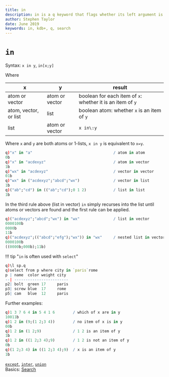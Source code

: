 ```yaml
---
title: in
description: in is a q keyword that flags whether its left argument is an item in its right argument.
author: Stephen Taylor
date: June 2019
keywords: in, kdb+, q, search
---
```

# `in`




Syntax: `x in y`, `in[x;y]`

Where

x                     | y              | result
----------------------|----------------|---------------------------------
atom or vector        | atom or vector | boolean for each item of `x`: whether it is an item of `y`
atom, vector, or list | list           | boolean atom: whether `x` is an item of `y`
list                  | atom or vector | `x in\:y`

Where `x` and `y` are both atoms or 1-lists, `x in y` is equivalent to `x=y`.

```q
q)"x" in "a"                                    / atom in atom
0b
q)"x" in "acdexyz"                              / atom in vector
1b
q)"wx" in "acdexyz"                             / vector in vector
01b
q)"wx" in ("acdexyz";"abcd";"wx")               / vector in list
1b
q)("ab";"cd") in (("ab";"cd");0 1 2)            / list in list
1b
```

In the third rule above (list in vector) `in` simply recurses into the list until atoms or vectors are found and the first rule can be applied.

```q
q)("acdexyz";"abcd";"wx") in "wx"               / list in vector
0000100b
0000b
11b
q)("acdexyz";(("abcd";"efg");"wx")) in "wx"     / nested list in vector
0000100b
((0000b;000b);11b)
```


!!! tip "`in` is often used with `select`"

```q
q)\l sp.q
q)select from p where city in `paris`rome
p | name  color weight city
--| ------------------------
p2| bolt  green 17     paris
p3| screw blue  17     rome
p5| cam   blue  12     paris
```


Further examples:

```q
q)1 3 7 6 4 in 5 4 1 6        / which of x are in y
10011b
q)1 2 in (9;(1 2;3 4))        / no item of x is in y
00b
q)1 2 in (1 2;9)              / 1 2 is an item of y
1b
q)1 2 in ((1 2;3 4);9)        / 1 2 is not an item of y
0b
q)(1 2;3 4) in ((1 2;3 4);9)  / x is an item of y
1b
```

<i class="far fa-hand-point-right"></i>
[`except`](except.md),
[`inter`](inter.md),
[`union`](union.md)  
Basics: [Search](../basics/search.md)

